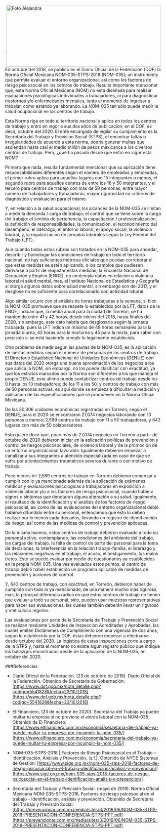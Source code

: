 <p>
   <a title="ir a Otras Publicaciones" href="http://www.trcimplan.gob.mx/autores/alejandra-martinez-aviles.html"><img class="img-responsive contenido-imagen" src="../imagenes/128/arq-alejandra-martinez-aviles-top2.png" align="right" alt="Foto Alejandra" width="500" height="200"></a>

</p>

</br></br></br></br></br></br></br></br>

---

En octubre del 2018, se publicó en el Diario Oficial de la Federación (DOF) la Norma Oficial Mexicana NOM-035-STPS-2018 (NOM-035); un instrumento que permite evaluar el entorno organizacional, así como los factores de riesgo psicosocial en los centros de trabajo. Resulta importante mencionar que, esta Norma Oficial Mexicana (NOM) no está diseñada para realizar evaluaciones psicológicas individuales a trabajadores, ni para diagnosticar trastornos y/o enfermedades mentales, tanto al momento de ingresar a trabajar, como estando ya laborando. La NOM-035 tan sólo puede medir la salud ocupacional en los centros de trabajo.

Esta Norma rige en todo el territorio nacional y aplica en todos los centros de trabajo y entró en vigor a sus dos años de publicación, en el DOF, es decir, octubre del 2020. El ente encargado de vigilar su cumplimiento es la Secretaría del Trabajo y Previsión Social (STPS), el encontrar faltas o irregularidades de acuerdo a esta norma, podría generar multas que asciendan hasta casi el medio millón de pesos mexicanos a los diversos centros de trabajo. Pero, ¿qué ha pasado desde que entró en vigor esta NOM?

Primero que nada, resulta fundamental mencionar que su aplicación tiene responsabilidades diferentes según el número de empleados y empleadas, el primer rubro aplica para aquellos lugares con 15 integrantes o menos, el segundo rubro para aquellos centros de entre los 16 y 50 integrantes, y el tercero para centros de trabajo con más de 50 personas; entre mayor número de trabajadores y trabajadoras, mayor rigurosidad en criterios de diagnóstico y evaluación para el mismo.

Y, en relación a la salud ocupacional, los alcances de la NOM-035 se limitan a medir la demanda / carga de trabajo; el control que se tiene sobre la carga del trabajo: el sentido de pertenencia, la capacitación / profesionalización, la definición de responsabilidades, la comunicación, el reconocimiento del desempeño, el liderazgo, el entorno laboral; el apoyo social; la violencia laboral, y, la regularización de jornadas laborales según la Ley Federal del Trabajo (LFT).

Aun cuando todos estos rubros son tratados en la NOM-035 para ahondar, describir y homologar las condiciones de trabajo en todo el territorio nacional, no hay suficientes métricas oficiales que puedan corroborar el que estas medidas se estén aplicando, o los cambios que pudiesen derivarse a partir de reajustar estas medidas; la Encuesta Nacional de Ocupación y Empleo (ENOE), no contempla datos en relación a violencia laboral ni salud mental, mas, el Instituto Nacional de Estadística y Geografía sí otorga algunos datos sobre salud mental, sin embargo son del 2017, y el desglose no es suficiente para correlacionarlo con actividad laboral.

Algo similar ocurre con el análisis de horas trabajadas a la semana, si bien la NOM-035 promueve que se respete lo establecido por la LFT, datos de la ENOE, indican que, la media anual para la ciudad de Torreón, se ha mantenido entre 41 y 42 horas, desde inicios del 2018, hasta finales del 2020, sin embargo, este dato habría que desglosarlo según la jornada trabajada, pues la LFT indica un máximo de 48 horas semanales para la jornada diurna, 42 horas para la nocturna y 45 para la mixta, para saber con precisión si se está haciendo cumplir lo legalmente establecido.

Otro problema de medir según las pautas de la NOM-035, es la aplicación de ciertas medidas según el número de personas en los centros de trabajo. El Directorio Estadístico Nacional de Unidades Económicas (DENUE) con sus datos del 2020 otorga una buena aproximación de los negocios a los que aplica la NOM, sin embargo, no los puede clasificar con exactitud, ya que los estratos marcados por la Norma son diferentes a los que maneja el propio DENUE, este último puede contabilizar centros de trabajo desde los 0 hasta los 10 trabajadores; de los 11 a los 50, y centros de trabajo con más de 50 personas activas, es aquí donde se empieza a dificultar la medición y aplicación de las especificaciones que se promueven en la Norma Oficial Mexicana.

De las 30,306 unidades económicas registradas en Torreón, según el DENUE, para el 2020 se encontraron 27,074 negocios laborando con 10 personas o menos; 2,589 centros de trabajo con 11 a 50 trabajadores, y 643 lugares con más de 50 colaboradores.

Esto quiere decir que, poco más de 27,074 negocios en Torreón a partir de octubre del 2020 debieron iniciar en la aplicación políticas de prevención y control de riesgos psicosociales, de violencia laboral y de la promoción de un entorno organizacional favorable. Igualmente debieron empezar a canalizar a sus integrantes a atención especializada en caso de que se sufra por acontecimientos traumáticos severos durante o con motivo de trabajo.

Poco menos de 2,589 centros de trabajo en Torreón debieron comenzar a cumplir con lo ya mencionado además de la aplicación de exámenes médicos y evaluaciones psicológicas a trabajadores en exposición a violencia laboral y/o a los factores de riesgo psicosocial, cuando hubiera signos o síntomas que denotaran alguna alteración a su salud. Igualmente, el resultado de la identificación y el análisis de los factores de riesgo psicosocial; así como de las evaluaciones del entorno organizacional debió haberse difundido entre su personal, entendiendo que ésto lo deben realizar por lo menos cada dos años, llevando un registro de identificación de riesgo, así como de las medidas de control y prevención aplicadas.

De la misma manera, estos centros de trabajo debieron evaluado a todo su personal activo, contemplando; las condiciones del ambiente del trabajo, las cargas del trabajo, la falta de control de parte del personal para la toma de decisiones, la interferencia en la relación trabajo-familia, el liderazgo y las relaciones negativas en el trabajo, el acoso, el hostigamiento, los malos tratos. Esto se puede evaluar por medio de cuestionarios ya establecidos en la propia NOM-035. Una vez evaluados estos puntos, el centro de trabajo debió haber establecido un programa aplicable de medidas de prevención y acciones de control.

Y, 643 centros de trabajo, con exactitud, en Torreón, debieron haber de cumplido con todo lo ya mencionado, de una manera mucho más rigurosa, mas, la principal diferencia radica en que estos centros de trabajo no tienen que evaluar a todo su personal, sino, pueden usar muestras representativas para hacer sus evaluaciones, las cuales también deberán llevar un riguroso y meticuloso registro.

Las evaluaciones por parte de la Secretaría de Trabajo y Prevención Social se realizan mediante Unidades de Inspección Acreditadas y Aprobadas, las cuales emiten Dictámenes de Cumplimiento con una vigencia de dos años, según lo establecido por la DOF, éstas debieron empezar a efectuarse desde octubre del 2020. La logística de estas inspecciones corre a cargo de la STPS y, hasta el momento no existe algún registro público que indique los hallazgos encontrados desde de la aplicación de la NOM-035, en octubre del 2020.



###Referencias

- Diario Oficial de la Federación. (23 de octubre de 2018). Diario Oficial de la Federación. Obtenido de Secretaría de Gobernación: [https://www.dof.gob.mx/nota_detalle.php?codigo=5541828&fecha=23/10/2018](https://www.dof.gob.mx/nota_detalle.php?codigo=5541828&fecha=23/10/2018)

- El Financiero. (23 de octubre de 2020). Secretaría del Trabajo ya puede multar tu empresa si no previene el estrés laboral con la NOM-035. Obtenido de El Financiero: [https://www.elfinanciero.com.mx/economia/secretaria-del-trabajo-ya-puede-multar-tu-empresa-por-incumplir-la-nom-035/](https://www.elfinanciero.com.mx/economia/secretaria-del-trabajo-ya-puede-multar-tu-empresa-por-incumplir-la-nom-035/)

- NOM-035-STPS-2018 | Factores de Riesgo Psicosocial en el Trabajo – Identificación, Análisis y Prevención. (s.f.). Obtenido de NYCE Sistemas de Gestión: [https://www.sige.org.mx/nom-035-stps-2018-factores-de-riesgo-psicosocial-en-el-trabajo-identificacion-analisis-y-prevencion/](https://www.sige.org.mx/nom-035-stps-2018-factores-de-riesgo-psicosocial-en-el-trabajo-identificacion-analisis-y-prevencion/)

- Secretaría del Trabajo y Previsión Social. (mayo de 2019). Norma Oficial Mexicana NOM-035-STPS-2018, Factores de riesgo psicosocial en el trabajo - Identificación, análisis y prevención. Obtenido de Secretaría del Trabajo y Previsión Social: [https://prevencionar.com.mx/media/sites/3/2019/06/NOM-035-STPS-2018-PRESENTACION-CONFERENCIA-STPS-PPT.pdf](https://prevencionar.com.mx/media/sites/3/2019/06/NOM-035-STPS-2018-PRESENTACION-CONFERENCIA-STPS-PPT.pdf)

